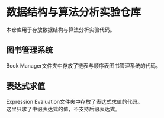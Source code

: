 # 数据结构与算法分析实验仓库

本仓库用于存放数据结构与算法分析实验代码。

## 图书管理系统

Book Manager文件夹中存放了链表与顺序表图书管理系统的代码。

## 表达式求值

Expression Evaluation文件夹中存放了表达式求值的代码。  
这里只求了中缀表达式的值，不支持后缀表达式。